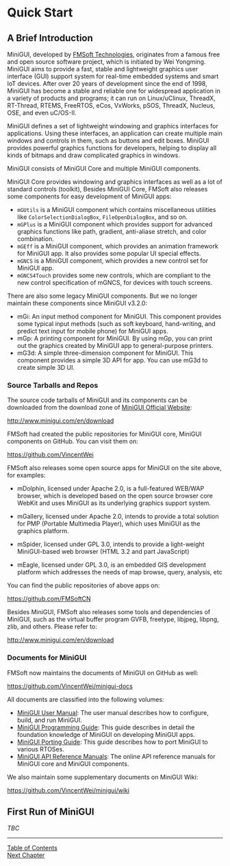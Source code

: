 # Quick Start

## A Brief Introduction

MiniGUI, developed by [FMSoft Technologies],
originates from a famous free and open source software project,
which is initiated by Wei Yongming. MiniGUI aims to provide a fast,
stable and lightweight graphics user interface (GUI) support system
for real-time embedded systems and smart IoT devices. After over 20
years of development since the end of 1998, MiniGUI has become
a stable and reliable one for widespread application in a variety
of products and programs; it can run on Linux/uClinux, ThreadX,
RT-Thread, RTEMS, FreeRTOS, eCos, VxWorks, pSOS, ThreadX, Nucleus,
OSE, and even uC/OS-II.

MiniGUI defines a set of lightweight windowing and graphics interfaces
for applications. Using these interfaces, an application can create
multiple main windows and controls in them, such as buttons and edit
boxes. MiniGUI provides powerful graphics functions for developers,
helping to display all kinds of bitmaps and draw complicated graphics in
windows.

MiniGUI consists of MiniGUI Core and multiple MiniGUI components.

MiniGUI Core provides windowing and graphics interfaces
as well as a lot of standard controls (toolkit), Besides MiniGUI Core,
FMSoft also releases some components for easy development of MiniGUI apps:

- `mGUtils` is a MiniGUI component which contains miscellaneous utilities
  like `ColorSelectionDialogBox`, `FileOpenDialogBox`, and so on.
- `mGPlus` is a MiniGUI component which provides support for advanced graphics
  functions like path, gradient, anti-aliase stretch, and color combination.
- `mGEff` is a MiniGUI component, which provides an animation framework for
  MiniGUI app. It also provides some popular UI special effects.
- `mGNCS` is a MiniGUI component, which provides a new control set for
  MiniGUI app.
- `mGNCS4Touch` provides some new controls, which are compliant to the new
   control specification of mGNCS, for devices with touch screens.

There are also some legacy MiniGUI components. But we no longer maintain these
components since MiniGUI v3.2.0:

* mGi: An input method component for MiniGUI. This component provides
  some typical input methods (such as soft keyboard, hand-writing, and
  predict text input for mobile phone) for MiniGUI apps.
* mGp: A printing component for MiniGUI. By using mGp, you can print
  out the graphics created by MiniGUI app to general-purpose printers.
* mG3d: A simple three-dimension component for MiniGUI. This component
  provides a simple 3D API for app. You can use mG3d to create simple
  3D UI.

### Source Tarballs and Repos

The source code tarballs of MiniGUI and its components can be
downloaded from the download zone of [MiniGUI Official Website]:

<http://www.minigui.com/en/download>

FMSoft had created the public repositories for MiniGUI core, MiniGUI
components on GitHub. You can visit them on:

<https://github.com/VincentWei>

FMSoft also releases some open source apps for MiniGUI on the site above,
for examples:

* mDolphin, licensed under Apache 2.0, is a full-featured
  WEB/WAP browser, which is developed based on the open source browser
  core WebKit and uses MiniGUI as its underlying graphics support system.

* mGallery, licensed under Apache 2.0, intends to
  provide a total solution for PMP (Portable Multimedia Player),
  which uses MiniGUI as the graphics platform.

* mSpider, licensed under GPL 3.0, intends to provide a
  light-weight MiniGUI-based web browser (HTML 3.2 and part JavaScript)

* mEagle, licensed under GPL 3.0, is an embedded GIS development platform
  which addresses the needs of map browse, query, analysis, etc

You can find the public repositories of above apps on:

<https://github.com/FMSoftCN>

Besides MiniGUI, FMSoft also releases some tools and dependencies of MiniGUI,
such as the virtual buffer program GVFB, freetype, libjpeg, libpng, zlib,
and others. Please refer to:

<http://www.minigui.com/en/download>

### Documents for MiniGUI

FMSoft now maintains the documents of MiniGUI on GitHub as well:

<https://github.com/VincentWei/minigui-docs>

All documents are classified into the following volumes:

- [MiniGUI User Manual]: The user manual describes how to configure,
build, and run MiniGUI.
- [MiniGUI Programming Guide]: This guide describes in
detail the foundation knowledge of MiniGUI on developing MiniGUI apps.
- [MiniGUI Porting Guide]: This guide describes how to port MiniGUI
to various RTOSes.
- [MiniGUI API Reference Manuals]: The online API reference manuals for
MiniGUI core and MiniGUI components.

We also maintain some supplementary documents on MiniGUI Wiki:

<https://github.com/VincentWei/minigui/wiki>

## First Run of MiniGUI

*TBC*

---

[Table of Contents](README.md)  
[Next Chapter](MiniGUIUserManualChapter2.md)

[Beijing FMSoft Technologies Co., Ltd.]: https://www.fmsoft.cn
[FMSoft Technologies]: https://www.fmsoft.cn
[MiniGUI Official Website]: http://www.minigui.com
[MiniGUI User Manual]: /user-manual/README.md
[MiniGUI Programming Guide]: /programming-guide/README.md
[MiniGUI Porting Guide]: /porting-guide/README.md
[MiniGUI API Reference Manuals]: /api-reference/README.md
